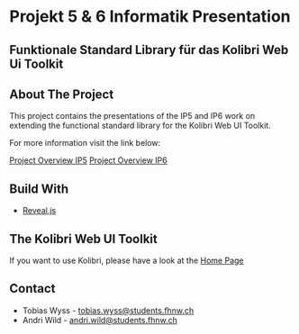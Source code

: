 # Projekt 5 & 6 Informatik Presentation
## Funktionale Standard Library für das Kolibri Web Ui Toolkit

## About The Project 
This project contains the presentations of the IP5 and IP6 work on extending
the functional standard library for the Kolibri Web UI Toolkit. 

For more information visit the link below:

[Project Overview IP5](https://wildwyss.github.io/ip5-overview/)
[Project Overview IP6](https://wildwyss.github.io/ip6-overview/)

## Build With
- [Reveal.js](https://revealjs.com/)

## The Kolibri Web UI Toolkit
If you want to use Kolibri, please have a look at the [Home Page](https://webengineering-fhnw.github.io/Kolibri/index.html)

## Contact
- Tobias Wyss - tobias.wyss@students.fhnw.ch
- Andri Wild  - andri.wild@students.fhnw.ch
